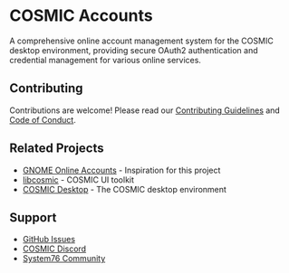 # COSMIC Accounts

A comprehensive online account management system for the COSMIC desktop environment, providing secure OAuth2 authentication and credential management for various online services.

## Contributing

Contributions are welcome! Please read our [Contributing Guidelines](CONTRIBUTING.md) and [Code of Conduct](CODE_OF_CONDUCT.md).

## Related Projects

- [GNOME Online Accounts](https://gitlab.gnome.org/GNOME/gnome-online-accounts) - Inspiration for this project
- [libcosmic](https://github.com/pop-os/libcosmic) - COSMIC UI toolkit
- [COSMIC Desktop](https://github.com/pop-os/cosmic-epoch) - The COSMIC desktop environment

## Support

- [GitHub Issues](https://github.com/cosmic-utils/cosmic-accounts/issues)
- [COSMIC Discord](https://discord.gg/cosmic-desktop)
- [System76 Community](https://chat.pop-os.org/)
